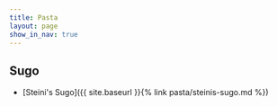 ```yaml
---
title: Pasta
layout: page
show_in_nav: true
---
```

## Sugo
* [Steini's Sugo]({{ site.baseurl }}{% link pasta/steinis-sugo.md %})
